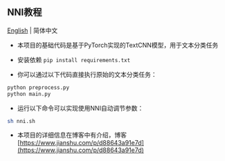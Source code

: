 ## NNI教程

[English](./README.md) | 简体中文

+ 本项目的基础代码是基于PyTorch实现的TextCNN模型，用于文本分类任务

+ 安装依赖
```pip install requirements.txt```

+ 你可以通过以下代码直接执行原始的文本分类任务：
```bash
python preprocess.py
python main.py
```
+ 运行以下命令可以实现使用NNI自动调节参数：
```bash
sh nni.sh
```
+ 本项目的详细信息在博客中有介绍，博客[https://www.jianshu.com/p/d88643a91e7d](https://www.jianshu.com/p/d88643a91e7d)